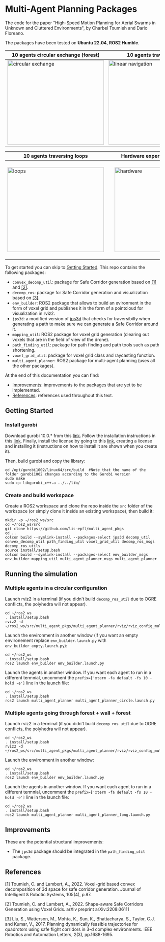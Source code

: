 # Multi-Agent Planning Packages
The code for the paper "High-Speed Motion Planning for Aerial Swarms in Unknown and Cluttered Environments", by Charbel Toumieh and Dario Floreano.

The packages have been tested on **Ubuntu 22.04**, **ROS2 Humble**.

|10 agents circular exchange (forest) | 10 agents traversing forest / wall / forest |
| ------------------------- | ------------------------- |
<a target="_blank" href="https://youtu.be/Af8mODuES4s"><img src="./imgs/circular.gif" width="313" height="275" alt="circular exchange"></a> |<a target="_blank" href="https://youtu.be/Af8mODuES4s"><img src="./imgs/linear.gif" width="440" height="275" alt="linear navigation"></a> |

|10 agents traversing loops | Hardware experiments on nano-drones (Crazyflie)|
| ------------------------- | ------------------------- |
|<a target="_blank" href="https://youtu.be/Af8mODuES4s"><img src="./imgs/loops.gif" width="313" height="275" alt="loops"></a> | <a target="_blank" href="https://youtu.be/Af8mODuES4s"><img src="./imgs/hardware.gif" width="440" height="275" style="margin:20px 20px" alt="hardware"></a>|

To get started you can skip to [Getting Started](#Getting-Started). This repo contains the following packages:
* `convex_decomp_util`: package for Safe Corridor generation based on [[1]](#1) and [[2]](#2).
* `decomp_ros`: package for Safe Corridor generation and visualization based on [[3]](#3).
* `env_builder`: ROS2 package that allows to build an evironment in the form of voxel grid and publishes it in the form of a pointcloud for visualization in rviz2.
* `jps3d`: a modified version of [jps3d](https://github.com/KumarRobotics/jps3d) that checks for traversibilty when generating a path to make sure we can generate a Safe Corridor around it.
* `mapping_util`: ROS2 package for voxel grid generation (clearing out voxels that are in the field of view of the drone).
* `path_finding_util`: package for path finding and path tools such as path shortening.
* `voxel_grid_util`: package for voxel grid class and raycasting function.
* `multi_agent_planner`: ROS2 package for multi-agent planning (uses all the other packages).

At the end of this documentation you can find:
* [Improvements](#Improvements): improvements to the packages that are yet to be implemented.
* [References](#References): references used throughout this text.

## Getting Started
### Install gurobi
Download gurobi 10.0.* from this [link](https://www.gurobi.com/downloads/gurobi-software/). Follow the installation instructions in this [link](https://support.gurobi.com/hc/en-us/articles/4534161999889-How-do-I-install-Gurobi-Optimizer-). Finally, install the license by going to this [link](https://portal.gurobi.com/), creating a license and installing it (instructions on how to install it are shown when you create it).

Then, build gurobi and copy the library:
``` shell script
cd /opt/gurobi1002/linux64/src/build  #Note that the name of the folder gurobi1002 changes according to the Gurobi version
sudo make
sudo cp libgurobi_c++.a ../../lib/
```

### Create and build workspace
Create a ROS2 workspace and clone the repo inside the `src` folder of the workspace (or simply clone it inside an existing workspace), then build it: 
``` shell script
mkdir -p ~/ros2_ws/src
cd ~/ros2_ws/src
git clone https://github.com/lis-epfl/multi_agent_pkgs
cd ..
colcon build --symlink-install --packages-select jps3d decomp_util convex_decomp_util path_finding_util voxel_grid_util decomp_ros_msgs decomp_ros_utils 
source install/setup.bash
colcon build --symlink-install --packages-select env_builder_msgs env_builder mapping_util multi_agent_planner_msgs multi_agent_planner
```

## Running the simulation
### Multiple agents in a circular configuration
Launch rviz2 in a terminal (if you didn't build `decomp_ros_util` due to OGRE conflicts, the polyhedra will not appear).
``` shell script
cd ~/ros2_ws
. install/setup.bash
rviz2 -d ~/ros2_ws/src/multi_agent_pkgs/multi_agent_planner/rviz/rviz_config_multi.rviz
```
Launch the environment in another window (if you want an empty environement replace `env_builder.launch.py` with `env_builder_empty.launch.py`):
``` shell script
cd ~/ros2_ws
. install/setup.bash
ros2 launch env_builder env_builder.launch.py
```
Launch the agents in another window. If you want each agent to run in a different termnial, uncomment the `prefix=['xterm -fa default -fs 10 -hold -e']` line in the launch file:
``` shell script
cd ~/ros2_ws
. install/setup.bash
ros2 launch multi_agent_planner multi_agent_planner_circle.launch.py
```

### Multiple agents going through forest + wall + forest 
Launch rviz2 in a terminal (if you didn't build `decomp_ros_util` due to OGRE conflicts, the polyhedra will not appear).
``` shell script
cd ~/ros2_ws
. install/setup.bash
rviz2 -d ~/ros2_ws/src/multi_agent_pkgs/multi_agent_planner/rviz/rviz_config_multi.rviz
```
Launch the environment in another window:
``` shell script
cd ~/ros2_ws
. install/setup.bash
ros2 launch env_builder env_builder.launch.py
```
Launch the agents in another window. If you want each agent to run in a different termnial, uncomment the `prefix=['xterm -fa default -fs 10 -hold -e']` line in the launch file:
``` shell script
cd ~/ros2_ws
. install/setup.bash
ros2 launch multi_agent_planner multi_agent_planner_long.launch.py
```

## Improvements
These are the potential structural improvements:
* The `jps3d` package should be integrated in the `path_finding_util` package. 

## References
<a id="1">[1]</a>
Toumieh, C. and Lambert, A., 2022. Voxel-grid based convex decomposition of 3d space for safe corridor generation. Journal of Intelligent & Robotic Systems, 105(4), p.87.

<a id="2">[2]</a>
Toumieh, C. and Lambert, A., 2022. Shape-aware Safe Corridors Generation using Voxel Grids. arXiv preprint arXiv:2208.06111

<a id="3">[3]</a>
Liu, S., Watterson, M., Mohta, K., Sun, K., Bhattacharya, S., Taylor, C.J. and Kumar, V., 2017. Planning dynamically feasible trajectories for quadrotors using safe flight corridors in 3-d complex environments. IEEE Robotics and Automation Letters, 2(3), pp.1688-1695.
